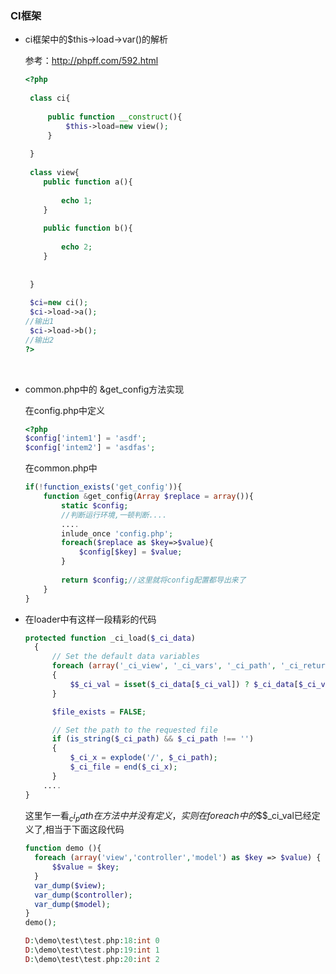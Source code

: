 ### CI框架

* ci框架中的$this->load->var()的解析

  参考：http://phpff.com/592.html

  ```php
  <?php
   
   class ci{
       
       public function __construct(){
           $this->load=new view();         
       }
        
   }
    
   class view{
      public function a(){
               
          echo 1;
      }
       
      public function b(){
               
          echo 2;
      }
   
   
   }
    
   $ci=new ci();
   $ci->load->a(); 
  //输出1
   $ci->load->b(); 
  //输出2
  ?>
  ```

  ​

* common.php中的 &get_config方法实现

  在config.php中定义

  ```php
  <?php
  $config['intem1'] = 'asdf';
  $config['intem2'] = 'asdfas';
  ```

  在common.php中

  ````php
  if(!function_exists('get_config')){
      function &get_config(Array $replace = array()){
          static $config;
          //判断运行环境,一顿判断....
          ....
          inlude_once 'config.php';
          foreach($replace as $key=>$value){
              $config[$key] = $value;
          }
          
          return $config;//这里就将config配置都导出来了
      }
  }

  ````

* 在loader中有这样一段精彩的代码

  ```php
  protected function _ci_load($_ci_data)
  	{
  		// Set the default data variables
  		foreach (array('_ci_view', '_ci_vars', '_ci_path', '_ci_return') as $_ci_val)
  		{
  			$$_ci_val = isset($_ci_data[$_ci_val]) ? $_ci_data[$_ci_val] : FALSE;
  		}

  		$file_exists = FALSE;

  		// Set the path to the requested file
  		if (is_string($_ci_path) && $_ci_path !== '')
  		{
  			$_ci_x = explode('/', $_ci_path);
  			$_ci_file = end($_ci_x);
  		}
      ....
  }
  ```

  这里乍一看$_ci_path在方法中并没有定义，实则在foreach中的$$$_ci_val已经定义了,相当于下面这段代码

  ```php
  function demo (){
  	foreach (array('view','controller','model') as $key => $value) {
  		$$value = $key;
  	}
  	var_dump($view);
  	var_dump($controller);
  	var_dump($model);
  }
  demo();

  D:\demo\test\test.php:18:int 0
  D:\demo\test\test.php:19:int 1
  D:\demo\test\test.php:20:int 2
  ```

  ​